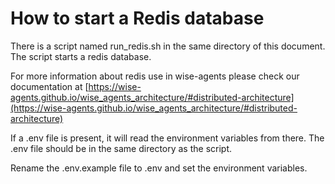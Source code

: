 # How to start a Redis database

There is a script named run_redis.sh in the same directory of this document.
The script starts a redis database.

For more information about redis use in wise-agents please check our documentation at [https://wise-agents.github.io/wise_agents_architecture/#distributed-architecture](https://wise-agents.github.io/wise_agents_architecture/#distributed-architecture)

If a .env file is present, it will read the environment variables from there.
The .env file should be in the same directory as the script.

Rename the .env.example file to .env and set the environment variables.
